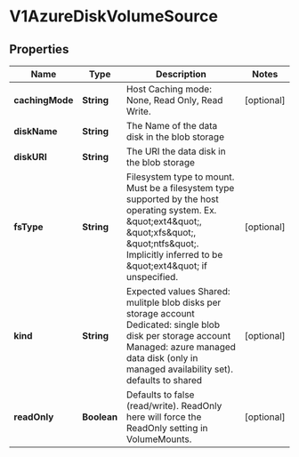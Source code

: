 
# V1AzureDiskVolumeSource

## Properties
Name | Type | Description | Notes
------------ | ------------- | ------------- | -------------
**cachingMode** | **String** | Host Caching mode: None, Read Only, Read Write. |  [optional]
**diskName** | **String** | The Name of the data disk in the blob storage | 
**diskURI** | **String** | The URI the data disk in the blob storage | 
**fsType** | **String** | Filesystem type to mount. Must be a filesystem type supported by the host operating system. Ex. \&quot;ext4\&quot;, \&quot;xfs\&quot;, \&quot;ntfs\&quot;. Implicitly inferred to be \&quot;ext4\&quot; if unspecified. |  [optional]
**kind** | **String** | Expected values Shared: mulitple blob disks per storage account  Dedicated: single blob disk per storage account  Managed: azure managed data disk (only in managed availability set). defaults to shared |  [optional]
**readOnly** | **Boolean** | Defaults to false (read/write). ReadOnly here will force the ReadOnly setting in VolumeMounts. |  [optional]



